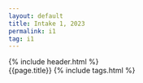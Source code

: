 ```yaml
---
layout: default
title: Intake 1, 2023
permalink: i1
tag: i1
---
```

{% include header.html %}
<br>
{{page.title}}
{% include tags.html %}
